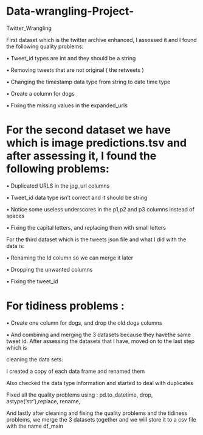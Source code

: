 # Data-wrangling-Project-

Twitter_Wrangling

First dataset which is the twitter archive enhanced, I assessed it and I found the following quality problems:

• Tweet_id types are int and they should be a string

• Removing tweets that are not original ( the retweets )

• Changing the timestamp data type from string to date time type

• Create a column for dogs

• Fixing the missing values in the expanded_urls

# For the second dataset we have which is image predictions.tsv and after assessing it, I found the following problems:

• Duplicated URLS in the jpg_url columns

• Tweet_id data type isn’t correct and it should be string

• Notice some useless underscores in the p1,p2 and p3 columns instead of spaces

• Fixing the capital letters, and replacing them with small letters

For the third dataset which is the tweets json file and what I did with the data is:

• Renaming the Id column so we can merge it later

• Dropping the unwanted columns

• Fixing the tweet_id

# For tidiness problems :

• Create one column for dogs, and drop the old dogs columns

• And combining and merging the 3 datasets because they havethe same tweet id. After assessing the datasets that I have, moved on to the last step which is

cleaning the data sets:

I created a copy of each data frame and renamed them

Also checked the data type information and started to deal with duplicates

Fixed all the quality problems using : pd.to_datetime, drop, astype(‘str’),replace, rename,

And lastly after cleaning and fixing the quality problems and the tidiness problems, we merge the 3 datasets together and we will store it to a csv file with the name df_main
